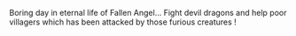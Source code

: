 Boring day in eternal life of Fallen Angel... 
Fight devil dragons and help poor villagers which has been attacked by those furious creatures !